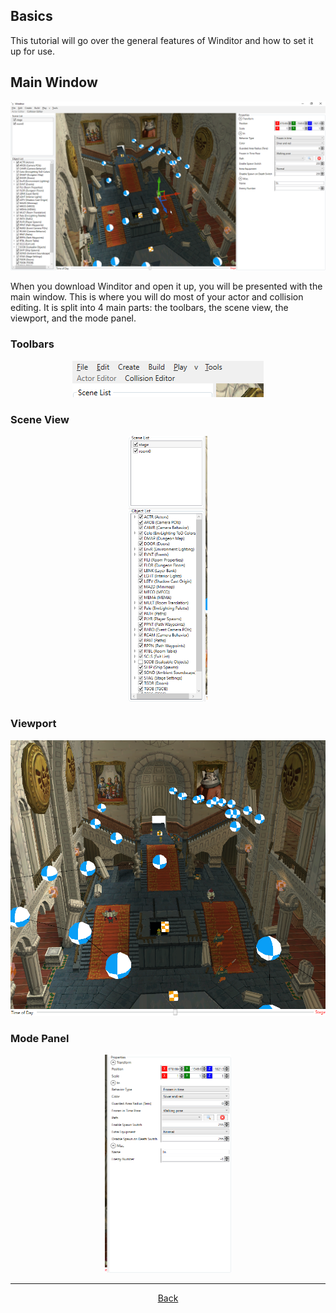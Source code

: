 ## Basics
This tutorial will go over the general features of Winditor and how to set it up for use.

## Main Window
<img src="./mainwindow.png">

When you download Winditor and open it up, you will be presented with the main window. This is where you will do most of your actor and collision editing. It is split into 4 main parts: the toolbars, the scene view, the viewport, and the mode panel.

### Toolbars
<p align="center">
  <img src="./toolbars.png" alignment="center">
</p>

### Scene View
<p align="center">
  <img src="./sceneview.png" width=25% height=25%>
</p>

### Viewport
<p align="center">
  <img src="./viewport.png">
</p>

### Mode Panel
<p align="center">
  <img src="./modepanel.png" width=40% height=40%>
</p>

<hr>
<p align="center">
  <a href="../tutorials.html">Back</a>
</p>
